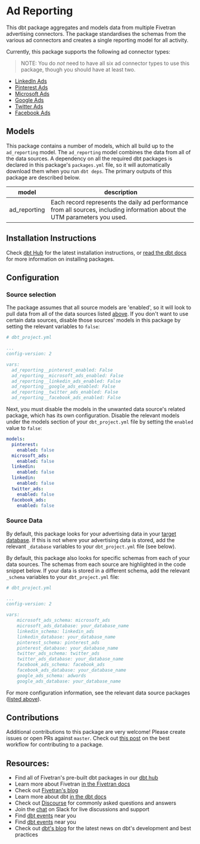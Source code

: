 # Ad Reporting

This dbt package aggregates and models data from multiple Fivetran advertising connectors. The package standardises the schemas from the various ad connectors and creates a single reporting model for all activity.

Currently, this package supports the following ad connector types:
> NOTE: You do _not_ need to have all six ad connector types to use this package, though you should have at least two.
* [LinkedIn Ads](https://github.com/fivetran/dbt_linkedin)
* [Pinterest Ads](https://github.com/fivetran/dbt_pinterest_ads)
* [Microsoft Ads](https://github.com/fivetran/dbt_microsoft_ads)
* [Google Ads](https://github.com/fivetran/dbt_google_ads)
* [Twitter Ads](https://github.com/fivetran/dbt_twitter)
* [Facebook Ads](https://github.com/fivetran/dbt_facebook_ads)

## Models

This package contains a number of models, which all build up to the `ad_reporting` model. The `ad_reporting` model combines the data from all of the data sources. A dependency on all the required dbt packages is declared in this package's `packages.yml` file, so it will automatically download them when you run `dbt deps`. The primary outputs of this package are described below.

| **model**    | **description**                                                                                                        |
| ------------ | ---------------------------------------------------------------------------------------------------------------------- |
| ad_reporting | Each record represents the daily ad performance from all sources, including information about the UTM parameters you used. |

## Installation Instructions
Check [dbt Hub](https://hub.getdbt.com/) for the latest installation instructions, or [read the dbt docs](https://docs.getdbt.com/docs/package-management) for more information on installing packages.

## Configuration

### Source selection

The package assumes that all source models are 'enabled', so it will look to pull data from all of the data sources listed [above](https://github.com/fivetran/dbt_ad_reporting/edit/master/README.md#adreporting). If you don't want to use certain data sources, disable those sources' models in this package by setting the relevant variables to `false`:

```yml
# dbt_project.yml

...
config-version: 2

vars:
  ad_reporting__pinterest_enabled: False
  ad_reporting__microsoft_ads_enabled: False
  ad_reporting__linkedin_ads_enabled: False
  ad_reporting__google_ads_enabled: False
  ad_reporting__twitter_ads_enabled: False
  ad_reporting__facebook_ads_enabled: False
```

Next, you must disable the models in the unwanted data source's related package, which has its own configuration. Disable the relevant models under the models section of your `dbt_project.yml` file by setting the `enabled` value to `false`:

```yml
models:
  pinterest:
    enabled: false
  microsoft_ads:
    enabled: false
  linkedin:
    enabled: false
  linkedin:
    enabled: false
  twitter_ads:
    enabled: false
  facebook_ads:
    enabled: false
```

### Source Data

By default, this package looks for your advertising data in your [target database](https://docs.getdbt.com/docs/running-a-dbt-project/using-the-command-line-interface/configure-your-profile). If this is not where your advertising data is stored, add the relevant `_database` variables to your `dbt_project.yml` file (see below). 

By default, this package also looks for specific schemas from each of your data sources. The schemas from each source are highlighted in the code snippet below. If your data is stored in a different schema, add the relevant `_schema` variables to your `dbt_project.yml` file:

```yml
# dbt_project.yml

...
config-version: 2

vars:
    microsoft_ads_schema: microsoft_ads
    microsoft_ads_database: your_database_name
    linkedin_schema: linkedin_ads 
    linkedin_database: your_database_name  
    pinterest_schema: pinterest_ads 
    pinterest_database: your_database_name 
    twitter_ads_schema: twitter_ads
    twitter_ads_database: your_database_name  
    facebook_ads_schema: facebook_ads
    facebook_ads_database: your_database_name 
    google_ads_schema: adwords
    google_ads_database: your_database_name 
```

For more configuration information, see the relevant data source packages ([listed above](https://github.com/fivetran/dbt_ad_reporting/edit/master/README.md#adreporting)).

## Contributions

Additional contributions to this package are very welcome! Please create issues
or open PRs against `master`. Check out 
[this post](https://discourse.getdbt.com/t/contributing-to-a-dbt-package/657) 
on the best workflow for contributing to a package.

## Resources:
- Find all of Fivetran's pre-built dbt packages in our [dbt hub](https://hub.getdbt.com/fivetran/)
- Learn more about Fivetran [in the Fivetran docs](https://fivetran.com/docs)
- Check out [Fivetran's blog](https://fivetran.com/blog)
- Learn more about dbt [in the dbt docs](https://docs.getdbt.com/docs/introduction)
- Check out [Discourse](https://discourse.getdbt.com/) for commonly asked questions and answers
- Join the [chat](http://slack.getdbt.com/) on Slack for live discussions and support
- Find [dbt events](https://events.getdbt.com) near you
- Find [dbt events](https://events.getdbt.com) near you
- Check out [dbt's blog](https://blog.getdbt.com/) for the latest news on dbt's development and best practices
